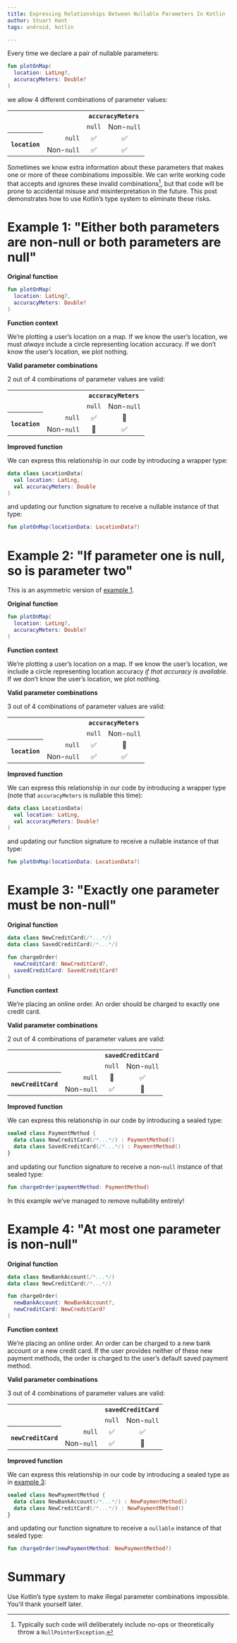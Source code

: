 ```yaml
---
title: Expressing Relationships Between Nullable Parameters In Kotlin
author: Stuart Kent
tags: android, kotlin

---
```


Every time we declare a pair of nullable parameters:

```kotlin
fun plotOnMap(
  location: LatLng?,
  accuracyMeters: Double?
)
```

we allow 4 different combinations of parameter values:

<table>
  <tr>
    <td colspan="2" rowspan="2"></td>
    <th colspan="2" style="text-align:center">
      <code>accuracyMeters</code>
    </th>
  </tr>
  <tr>
    <td style="text-align:center">
      <code>null</code>
    </td>
    <td style="text-align:center">
      Non-<code>null</code>
    </td>
  </tr>
  <tr>
    <th rowspan="2" style="text-align:right">
      <code>location</code>
    </th>
    <td style="text-align:right">
      <code>null</code>
    </td>
    <td style="text-align:center">✅</td>
    <td style="text-align:center">✅</td>
  </tr>
  <tr>
    <td style="text-align:right">
      Non-<code>null</code>
    </td>
    <td style="text-align:center">✅</td>
    <td style="text-align:center">✅</td>
  </tr>
</table>

Sometimes we know extra information about these parameters that makes one or more of these combinations impossible. We can write working code that accepts and ignores these invalid combinations[^1], but that code will be prone to accidental misuse and misinterpretation in the future. This post demonstrates how to use Kotlin’s type system to eliminate these risks.

# Example 1: "Either both parameters are non-null or both parameters are null"

**Original function**

```kotlin
fun plotOnMap(
  location: LatLng?,
  accuracyMeters: Double?
)
```

**Function context**

We’re plotting a user’s location on a map. If we know the user’s location, we must _always_ include a circle representing location accuracy. If we don’t know the user’s location, we plot nothing.

**Valid parameter combinations**

2 out of 4 combinations of parameter values are valid:

<table>
  <tr>
    <td colspan="2" rowspan="2"></td>
    <th colspan="2" style="text-align:center">
      <code>accuracyMeters</code>
    </th>
  </tr>
  <tr>
    <td style="text-align:center">
      <code>null</code>
    </td>
    <td style="text-align:center">
      Non-<code>null</code>
    </td>
  </tr>
  <tr>
    <th rowspan="2" style="text-align:right">
      <code>location</code>
    </th>
    <td style="text-align:right">
      <code>null</code>
    </td>
    <td style="text-align:center">✅</td>
    <td style="text-align:center">🚫</td>
  </tr>
  <tr>
    <td style="text-align:right">
      Non-<code>null</code>
    </td>
    <td style="text-align:center">🚫</td>
    <td style="text-align:center">✅</td>
  </tr>
</table>

**Improved function**

We can express this relationship in our code by introducing a wrapper type:

```kotlin
data class LocationData(
  val location: LatLng,
  val accuracyMeters: Double
)
```

and updating our function signature to receive a nullable instance of that type:

```kotlin
fun plotOnMap(locationData: LocationData?)
```

# Example 2: "If parameter one is null, so is parameter two"

This is an asymmetric version of [example 1](#example-1-either-both-parameters-are-non-null-or-both-parameters-are-null).

**Original function**

```kotlin
fun plotOnMap(
  location: LatLng?,
  accuracyMeters: Double?
)
```

**Function context**

We’re plotting a user’s location on a map. If we know the user’s location, we include a circle representing location accuracy _if that accuracy is available_. If we don’t know the user’s location, we plot nothing.

**Valid parameter combinations**

3 out of 4 combinations of parameter values are valid:

<table>
  <tr>
    <td colspan="2" rowspan="2"></td>
    <th colspan="2" style="text-align:center">
      <code>accuracyMeters</code>
    </th>
  </tr>
  <tr>
    <td style="text-align:center">
      <code>null</code>
    </td>
    <td style="text-align:center">
      Non-<code>null</code>
    </td>
  </tr>
  <tr>
    <th rowspan="2" style="text-align:right">
      <code>location</code>
    </th>
    <td style="text-align:right">
      <code>null</code>
    </td>
    <td style="text-align:center">✅</td>
    <td style="text-align:center">🚫</td>
  </tr>
  <tr>
    <td style="text-align:right">
      Non-<code>null</code>
    </td>
    <td style="text-align:center">✅</td>
    <td style="text-align:center">✅</td>
  </tr>
</table>

**Improved function**

We can express this relationship in our code by introducing a wrapper type (note that `accuracyMeters` is nullable this time):

```kotlin
data class LocationData(
  val location: LatLng,
  val accuracyMeters: Double?
)
```

and updating our function signature to receive a nullable instance of that type:

```kotlin
fun plotOnMap(locationData: LocationData?)
```

# Example 3: "Exactly one parameter must be non-null"

**Original function**

```kotlin
data class NewCreditCard(/*...*/)
data class SavedCreditCard(/*...*/)

fun chargeOrder(
  newCreditCard: NewCreditCard?,
  savedCreditCard: SavedCreditCard?
)
```

**Function context**

We’re placing an online order. An order should be charged to exactly one credit card.

**Valid parameter combinations**

2 out of 4 combinations of parameter values are valid:

<table>
  <tr>
    <td colspan="2" rowspan="2"></td>
    <th colspan="2" style="text-align:center">
      <code>savedCreditCard</code>
    </th>
  </tr>
  <tr>
    <td style="text-align:center">
      <code>null</code>
    </td>
    <td style="text-align:center">
      Non-<code>null</code>
    </td>
  </tr>
  <tr>
    <th rowspan="2" style="text-align:right">
      <code>newCreditCard</code>
    </th>
    <td style="text-align:right">
      <code>null</code>
    </td>
    <td style="text-align:center">🚫</td>
    <td style="text-align:center">✅</td>
  </tr>
  <tr>
    <td style="text-align:right">
      Non-<code>null</code>
    </td>
    <td style="text-align:center">✅</td>
    <td style="text-align:center">🚫</td>
  </tr>
</table>

**Improved function**

We can express this relationship in our code by introducing a sealed type:

```kotlin
sealed class PaymentMethod {
  data class NewCreditCard(/*...*/) : PaymentMethod()
  data class SavedCreditCard(/*...*/) : PaymentMethod()
}
```

and updating our function signature to receive a non-`null` instance of that sealed type:

```kotlin
fun chargeOrder(paymentMethod: PaymentMethod)
```

In this example we’ve managed to remove nullability entirely!

# Example 4: "At most one parameter is non-null"

**Original function**

```kotlin
data class NewBankAccount(/*...*/)
data class NewCreditCard(/*...*/)

fun chargeOrder(
  newBankAccount: NewBankAccount?,
  newCreditCard: NewCreditCard?
)
```

**Function context**

We’re placing an online order. An order can be charged to a new bank account or a new credit card. If the user provides neither of these new payment methods, the order is charged to the user’s default saved payment method.

**Valid parameter combinations**

3 out of 4 combinations of parameter values are valid:

<table>
  <tr>
    <td colspan="2" rowspan="2"></td>
    <th colspan="2" style="text-align:center">
      <code>savedCreditCard</code>
    </th>
  </tr>
  <tr>
    <td style="text-align:center">
      <code>null</code>
    </td>
    <td style="text-align:center">
      Non-<code>null</code>
    </td>
  </tr>
  <tr>
    <th rowspan="2" style="text-align:right">
      <code>newCreditCard</code>
    </th>
    <td style="text-align:right">
      <code>null</code>
    </td>
    <td style="text-align:center">✅</td>
    <td style="text-align:center">✅</td>
  </tr>
  <tr>
    <td style="text-align:right">
      Non-<code>null</code>
    </td>
    <td style="text-align:center">✅</td>
    <td style="text-align:center">🚫</td>
  </tr>
</table>

**Improved function**

We can express this relationship in our code by introducing a sealed type as in [example 3](#example-3-exactly-one-parameter-must-be-non-null):

```kotlin
sealed class NewPaymentMethod {
  data class NewBankAccount(/*...*/) : NewPaymentMethod()
  data class NewCreditCard(/*...*/) : NewPaymentMethod()
}
```

and updating our function signature to receive a `nullable` instance of that sealed type:

```kotlin
fun chargeOrder(newPaymentMethod: NewPaymentMethod?)
```

# Summary

Use Kotlin’s type system to make illegal parameter combinations impossible. You'll thank yourself later.

[^1]: Typically such code will deliberately include no-ops or theoretically throw a `NullPointerException`.
